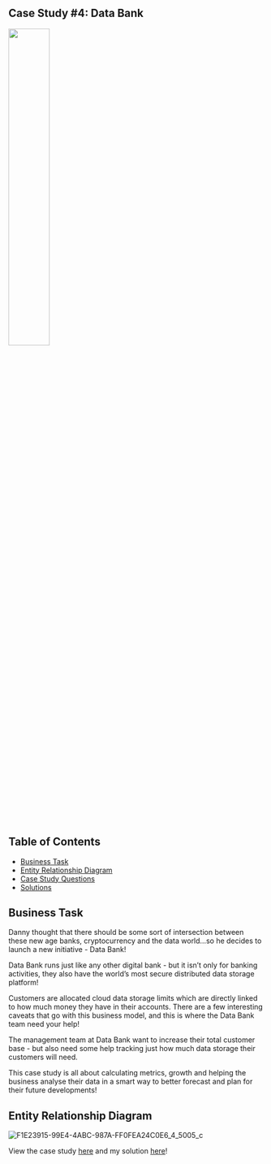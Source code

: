 ## Case Study #4: Data Bank

<img src="https://github.com/aolivacce/8-week-SQL-challenge/assets/72052149/458aba0e-40e5-440b-bde5-20d4dade8e35" width=40% height=40%>

## Table of Contents
  - [Business Task](#business-task)
  - [Entity Relationship Diagram](#entity-relationship-diagram)
  - [Case Study Questions](#case-study-questions)
  - [Solutions](#solutions)

## Business Task
Danny thought that there should be some sort of intersection between these new age banks, cryptocurrency and the data world…so he decides to launch a new initiative - Data Bank!

Data Bank runs just like any other digital bank - but it isn’t only for banking activities, they also have the world’s most secure distributed data storage platform!

Customers are allocated cloud data storage limits which are directly linked to how much money they have in their accounts. There are a few interesting caveats that go with this business model, and this is where the Data Bank team need your help!

The management team at Data Bank want to increase their total customer base - but also need some help tracking just how much data storage their customers will need.

This case study is all about calculating metrics, growth and helping the business analyse their data in a smart way to better forecast and plan for their future developments!

## Entity Relationship Diagram 

![F1E23915-99E4-4ABC-987A-FF0FEA24C0E6_4_5005_c](https://github.com/aolivacce/8-week-SQL-challenge/assets/72052149/8ace8a6a-4e71-4bd5-88b1-262e744d8e00)

View the case study [here](https://8weeksqlchallenge.com/case-study-4/) and my solution [here]()!
